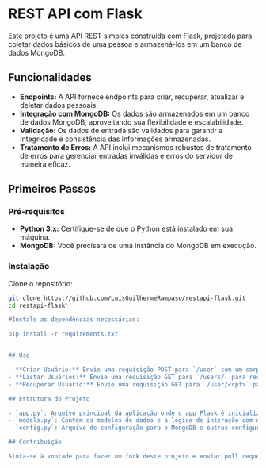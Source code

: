 # REST API com Flask

Este projeto é uma API REST simples construída com Flask, projetada para coletar dados básicos de uma pessoa e armazená-los em um banco de dados MongoDB.

## Funcionalidades

- **Endpoints:** A API fornece endpoints para criar, recuperar, atualizar e deletar dados pessoais.
- **Integração com MongoDB:** Os dados são armazenados em um banco de dados MongoDB, aproveitando sua flexibilidade e escalabilidade.
- **Validação:** Os dados de entrada são validados para garantir a integridade e consistência das informações armazenadas.
- **Tratamento de Erros:** A API inclui mecanismos robustos de tratamento de erros para gerenciar entradas inválidas e erros do servidor de maneira eficaz.

## Primeiros Passos

### Pré-requisitos

- **Python 3.x:** Certifique-se de que o Python está instalado em sua máquina.
- **MongoDB:** Você precisará de uma instância do MongoDB em execução.

### Instalação

Clone o repositório:

```bash
git clone https://github.com/LuisGuilhermeRampaso/restapi-flask.git
cd restapi-flask'''

#Instale as dependências necessárias:

pip install -r requirements.txt


## Uso

- **Criar Usuário:** Envie uma requisição POST para `/user` com um corpo JSON contendo os detalhes do usuário.
- **Listar Usuários:** Envie uma requisição GET para `/users/` para recuperar todos os usuários.
- **Recuperar Usuário:** Envie uma requisição GET para `/user/<cpf>` para recuperar os dados de um usuário específico pelo CPF.

## Estrutura do Projeto

- `app.py`: Arquivo principal da aplicação onde o app Flask é inicializado e as rotas são definidas.
- `models.py`: Contém os modelos de dados e a lógica de interação com o MongoDB.
- `config.py`: Arquivo de configuração para o MongoDB e outras configurações.

## Contribuição

Sinta-se à vontade para fazer um fork deste projeto e enviar pull requests. Qualquer contribuição é bem-vinda!

